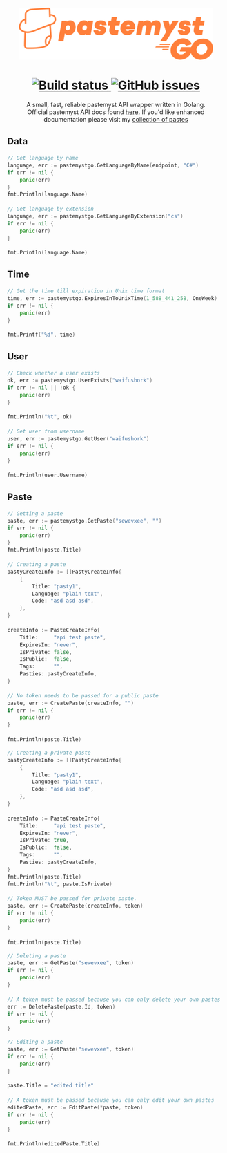 <p align="center">
    <a href="https://paste.myst.rs/">
        <img width="450" src="logo.svg" alt="Logo" /><br>
    </a>
</p>

<h1 align="center"> 
    <a href="https://github.com/WaifuShork/pastemyst-go/actions">
        <img alt="Build status" src="https://img.shields.io/github/workflow/status/WaifuShork/pastemyst-go/Go?label=BUILD%20STATUS&logo=github&style=for-the-badge">
    </a>
    <a href="https://github.com/WaifuShork/pastemyst-go/issues">
        <img alt="GitHub issues" src="https://img.shields.io/github/issues/WaifuShork/pastemyst-go?style=for-the-badge&logo=github">
    </a>
</h1>

<p align="center">
A small, fast, reliable pastemyst API wrapper written in Golang. </br>
Official pastemyst API docs found <a href="https://paste.myst.rs/api-docs/index">here</a>. If you'd like enhanced documentation please visit my <a href="https://paste.myst.rs/sewevxee">collection of pastes</a>
</p>

<h2> 
Data
</h2>

```go
// Get language by name
language, err := pastemystgo.GetLanguageByName(endpoint, "C#")
if err != nil {
    panic(err)
}
fmt.Println(language.Name)

// Get language by extension
language, err := pastemystgo.GetLanguageByExtension("cs")
if err != nil { 
    panic(err)
}

fmt.Println(language.Name)
```

<h2> 
Time
</h2>

```go
// Get the time till expiration in Unix time format
time, err := pastemystgo.ExpiresInToUnixTime(1_588_441_258, OneWeek)
if err != nil {
    panic(err)
}

fmt.Printf("%d", time)
```

<h2> 
User
</h2>

```go
// Check whether a user exists
ok, err := pastemystgo.UserExists("waifushork")
if err != nil || !ok { 
    panic(err)
}

fmt.Println("%t", ok)

// Get user from username
user, err := pastemystgo.GetUser("waifushork")
if err != nil {
    panic(err)
}

fmt.Println(user.Username)
```

<h2> 
Paste
</h2>

```go
// Getting a paste
paste, err := pastemystgo.GetPaste("sewevxee", "")
if err != nil {
    panic(err)
}
fmt.Println(paste.Title)

// Creating a paste
pastyCreateInfo := []PastyCreateInfo{
    {
        Title: "pasty1",
        Language: "plain text",
        Code: "asd asd asd",
    },
}

createInfo := PasteCreateInfo{
    Title:     "api test paste",
    ExpiresIn: "never",
    IsPrivate: false,
    IsPublic:  false,
    Tags:      "",
    Pasties: pastyCreateInfo,
}

// No token needs to be passed for a public paste
paste, err := CreatePaste(createInfo, "")
if err != nil { 
    panic(err)
}

fmt.Println(paste.Title)
```
```go
// Creating a private paste
pastyCreateInfo := []PastyCreateInfo{
    {
        Title: "pasty1",
        Language: "plain text",
        Code: "asd asd asd",
    },
}

createInfo := PasteCreateInfo{
    Title:     "api test paste",
    ExpiresIn: "never",
    IsPrivate: true,
    IsPublic:  false,
    Tags:      "",
    Pasties: pastyCreateInfo,
}
fmt.Println(paste.Title)
fmt.Println("%t", paste.IsPrivate)

// Token MUST be passed for private paste.
paste, err := CreatePaste(createInfo, token)
if err != nil { 
    panic(err)
}

fmt.Println(paste.Title)
```
```go
// Deleting a paste
paste, err := GetPaste("sewevxee", token)
if err != nil { 
    panic(err)
}

// A token must be passed because you can only delete your own pastes
err := DeletePaste(paste.Id, token)
if err != nil { 
    panic(err)
}
```
```go
// Editing a paste
paste, err := GetPaste("sewevxee", token)
if err != nil { 
    panic(err)
}

paste.Title = "edited title"

// A token must be passed because you can only edit your own pastes
editedPaste, err := EditPaste(*paste, token)
if err != nil {
    panic(err)
}

fmt.Println(editedPaste.Title)
```